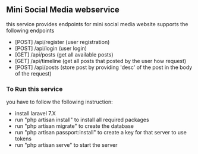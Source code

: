 ## Mini Social Media webservice
this service provides endpoints for mini social media website 
supports the following endpoints
- [POST] /api/register (user registration)
- [POST] /api/login (user login)
- [GET] /api/posts (get all available posts)
- [GET] /api/timeline (get all posts that posted by the user how request)
- [POST] /api/posts (store post by providing 'desc' of the post in the body of the request)

### To Run this service
you have to follow the following instruction:

- install laravel 7.X 
- run "php artisan install" to install all required packages
- run "php artisan migrate" to create the database
- run "php artisan passport:install" to create a key for that server to use tokens
- run "php artisan serve" to start the server

